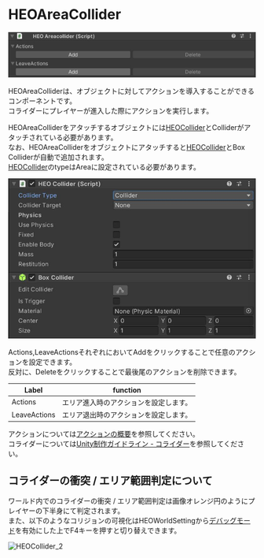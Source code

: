 # HEOAreaCollider
![HEOAreaCollider](img/HEOAreaCollider.jpg)

HEOAreaColliderは、オブジェクトに対してアクションを導入することができるコンポーネントです。<br/>
コライダーにプレイヤーが進入した際にアクションを実行します。

HEOAreaColliderをアタッチするオブジェクトには[HEOCollider](./HEOCollider.md)とColliderがアタッチされている必要があります。<br>
なお、HEOAreaColliderをオブジェクトにアタッチすると[HEOCollider](./HEOCollider.md)とBox Colliderが自動で追加されます。<br>
[HEOCollider](./HEOCollider.md)のtypeはAreaに設定されている必要があります。

![HEOCollider](img/HEOCollider.jpg)

Actions,LeaveActionsそれぞれにおいてAddをクリックすることで任意のアクションを設定できます。<br>
反対に、Deleteをクリックすることで最後尾のアクションを削除できます。

|  Label |  function  |
| ----   | ---- |
| Actions | エリア進入時のアクションを設定します。 |
| LeaveActions | エリア退出時のアクションを設定します。 |

アクションについては[アクションの概要](../Actions/ActionsOverview.md)を参照してください。<br>
コライダーについては[Unity制作ガイドライン - コライダー](../WorldMakingGuide/UnityGuidelines.md)を参照してください。


## コライダーの衝突 / エリア範囲判定について

ワールド内でのコライダーの衝突 / エリア範囲判定は画像オレンジ円のようにプレイヤーの下半身にて判定されます。<br>
また、以下のようなコリジョンの可視化はHEOWorldSettingから[デバッグモード](../WorldEditingTips/DebugMode.md)を有効にした上でF4キーを押すと切り替えできます。

![HEOCollider_2](..img/HEOCollider_2.jpg)
